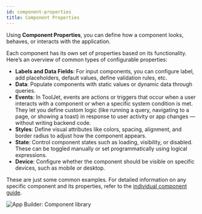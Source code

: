 ```yaml
---
id: component-properties
title: Component Properties
---
```


Using **Component Properties**, you can define how a component looks, behaves, or interacts with the application.

Each component has its own set of properties based on its functionality. Here’s an overview of common types of configurable properties:

- **Labels and Data Fields**: For input components, you can configure label, add placeholders, default values, define validation rules, etc.
- **Data**: Populate components with static values or dynamic data through queries.
- **Events**: In ToolJet, events are actions or triggers that occur when a user interacts with a component or when a specific system condition is met. They let you define custom logic (like running a query, navigating to a page, or showing a toast) in response to user activity or app changes — without writing backend code.
- **Styles**: Define visual attributes like colors, spacing, alignment, and border radius to adjust how the component appears.
- **State**: Control component states such as loading, visibility, or disabled. These can be toggled manually or set programmatically using logical expressions.
- **Device**: Configure whether the component should be visible on specific devices, such as mobile or desktop.

These are just some common examples. For detailed information on any specific component and its properties, refer to the [individual component guide](#).

<img className="screenshot-full img-full" src="/img/app-builder/components/properties-panel.png" alt="App Builder: Component library"/>
